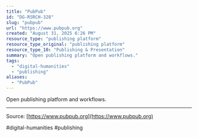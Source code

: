 ```yaml
---
title: "PubPub"
id: "DG-RSRCH-328"
slug: "pubpub"
url: "https://www.pubpub.org"
created: "August 31, 2025 6:26 PM"
resource_type: "publishing platform"
resource_type_original: "publishing platform"
resource_type_10: "Publishing & Presentation"
summary: "Open publishing platform and workflows."
tags:
  - "digital-humanities"
  - "publishing"
aliases:
  - "PubPub"
---
```


Open publishing platform and workflows.

---

Source: [https://www.pubpub.org](https://www.pubpub.org)

#digital-humanities #publishing
